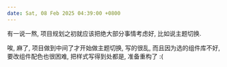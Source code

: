 ```yaml
---
date: Sat, 08 Feb 2025 04:39:00 +0800
---
```


有一说一熬, 项目规划之初就应该把绝大部分事情考虑好, 比如说主题切换.

唉, 麻了, 项目做到中间了才开始做主题切换, 写的很乱, 而且因为选的组件库不好, 要改组件配色也很困难, 把样式写得到处都是, 准备重构了 :(